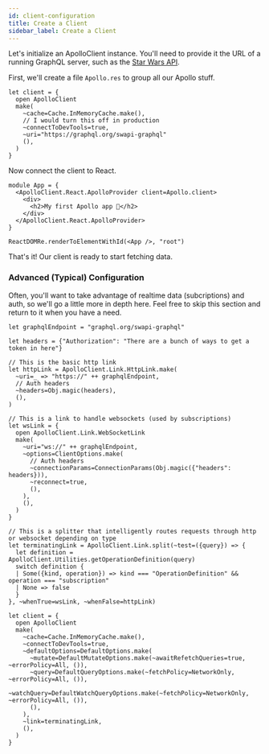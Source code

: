 ```yaml
---
id: client-configuration
title: Create a Client
sidebar_label: Create a Client
---
```


Let's initialize an ApolloClient instance. You'll need to provide it the URL of a running GraphQL server, such as the [Star Wars API](https://graphql.org/swapi-graphql).

First, we'll create a file `Apollo.res` to group all our Apollo stuff.

```reason title="Apollo.res"
let client = {
  open ApolloClient
  make(
    ~cache=Cache.InMemoryCache.make(),
    // I would turn this off in production
    ~connectToDevTools=true,
    ~uri="https://graphql.org/swapi-graphql"
    (),
  )
}
```

Now connect the client to React.

```reason
module App = {
  <ApolloClient.React.ApolloProvider client=Apollo.client>
    <div>
      <h2>My first Apollo app 🚀</h2>
    </div>
  </ApolloClient.React.ApolloProvider>
}

ReactDOMRe.renderToElementWithId(<App />, "root")
```

That's it! Our client is ready to start fetching data.

### Advanced (Typical) Configuration

Often, you'll want to take advantage of realtime data (subcriptions) and auth, so we'll go a little more in depth here. Feel free to skip this section and return to it when you have a need.

```reason title="Apollo.res"
let graphqlEndpoint = "graphql.org/swapi-graphql"

let headers = {"Authorization": "There are a bunch of ways to get a token in here"}

// This is the basic http link
let httpLink = ApolloClient.Link.HttpLink.make(
  ~uri=_ => "https://" ++ graphqlEndpoint,
  // Auth headers
  ~headers=Obj.magic(headers),
  (),
)

// This is a link to handle websockets (used by subscriptions)
let wsLink = {
  open ApolloClient.Link.WebSocketLink
  make(
    ~uri="ws://" ++ graphqlEndpoint,
    ~options=ClientOptions.make(
      // Auth headers
      ~connectionParams=ConnectionParams(Obj.magic({"headers": headers})),
      ~reconnect=true,
      (),
    ),
    (),
  )
}

// This is a splitter that intelligently routes requests through http or websocket depending on type
let terminatingLink = ApolloClient.Link.split(~test=({query}) => {
  let definition = ApolloClient.Utilities.getOperationDefinition(query)
  switch definition {
  | Some({kind, operation}) => kind === "OperationDefinition" && operation === "subscription"
  | None => false
  }
}, ~whenTrue=wsLink, ~whenFalse=httpLink)

let client = {
  open ApolloClient
  make(
    ~cache=Cache.InMemoryCache.make(),
    ~connectToDevTools=true,
    ~defaultOptions=DefaultOptions.make(
      ~mutate=DefaultMutateOptions.make(~awaitRefetchQueries=true, ~errorPolicy=All, ()),
      ~query=DefaultQueryOptions.make(~fetchPolicy=NetworkOnly, ~errorPolicy=All, ()),
      ~watchQuery=DefaultWatchQueryOptions.make(~fetchPolicy=NetworkOnly, ~errorPolicy=All, ()),
      (),
    ),
    ~link=terminatingLink,
    (),
  )
}
```
